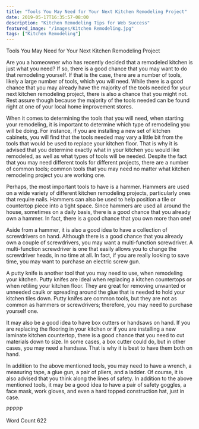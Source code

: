 ```yaml
---
title: "Tools You May Need for Your Next Kitchen Remodeling Project"
date: 2019-05-17T16:35:57-08:00
description: "Kitchen Remodeling Tips for Web Success"
featured_image: "/images/Kitchen Remodeling.jpg"
tags: ["Kitchen Remodeling"]
---
```


Tools You May Need for Your Next Kitchen Remodeling Project

Are you a homeowner who has recently decided that a remodeled kitchen is just what you need?  If so, there is a good chance that you may want to do that remodeling yourself.  If that is the case, there are a number of tools, likely a large number of tools, which you will need.  While there is a good chance that you may already have the majority of the tools needed for your next kitchen remodeling project, there is also a chance that you might not.  Rest assure though because the majority of the tools needed can be found right at one of your local home improvement stores.

When it comes to determining the tools that you will need, when starting your remodeling, it is important to determine which type of remodeling you will be doing. For instance, if you are installing a new set of kitchen cabinets, you will find that the tools needed may vary a little bit from the tools that would be used to replace your kitchen floor.  That is why it is advised that you determine exactly what in your kitchen you would like remodeled, as well as what types of tools will be needed.  Despite the fact that you may need different tools for different projects, there are a number of common tools; common tools that you may need no matter what kitchen remodeling project you are working one.

Perhaps, the most important tools to have is a hammer.  Hammers are used on a wide variety of different kitchen remodeling projects, particularly ones that require nails.  Hammers can also be used to help position a tile or countertop piece into a tight space.  Since hammers are used all around the house, sometimes on a daily basis, there is a good chance that you already own a hammer.  In fact, there is a good chance that you own more than one!

Aside from a hammer, it is also a good idea to have a collection of screwdrivers on hand. Although there is a good chance that you already own a couple of screwdrivers, you may want a multi-function screwdriver.  A multi-function screwdriver is one that easily allows you to change the screwdriver heads, in no time at all.  In fact, if you are really looking to save time, you may want to purchase an electric screw gun.  

A putty knife is another tool that you may need to use, when remodeling your kitchen.  Putty knifes are ideal when replacing a kitchen countertops or when retiling your kitchen floor.  They are great for removing unwanted or unneeded caulk or spreading around the glue that is needed to hold your kitchen tiles down.  Putty knifes are common tools, but they are not as common as hammers or screwdrivers; therefore, you may need to purchase yourself one.

It may also be a good idea to have box cutters or handsaws on hand.  If you are replacing the flooring in your kitchen or if you are installing a new laminate kitchen countertop, there is a good chance that you need to cut materials down to size. In some cases, a box cutter could do, but in other cases, you may need a handsaw. That is why it is best to have them both on hand. 

In addition to the above mentioned tools, you may need to have a wrench, a measuring tape, a glue gun, a pair of pliers, and a ladder.  Of course, it is also advised that you think along the lines of safety. In addition to the above mentioned tools, it may be a good idea to have a pair of safety goggles, a face mask, work gloves, and even a hard topped construction hat, just in case.

PPPPP

Word Count 622 


